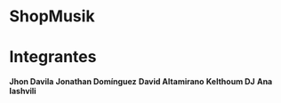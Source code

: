 # ShopMusik 

# Integrantes

**Jhon Davila**
**Jonathan Domínguez**
**David Altamirano**
**Kelthoum DJ**
**Ana Iashvili**